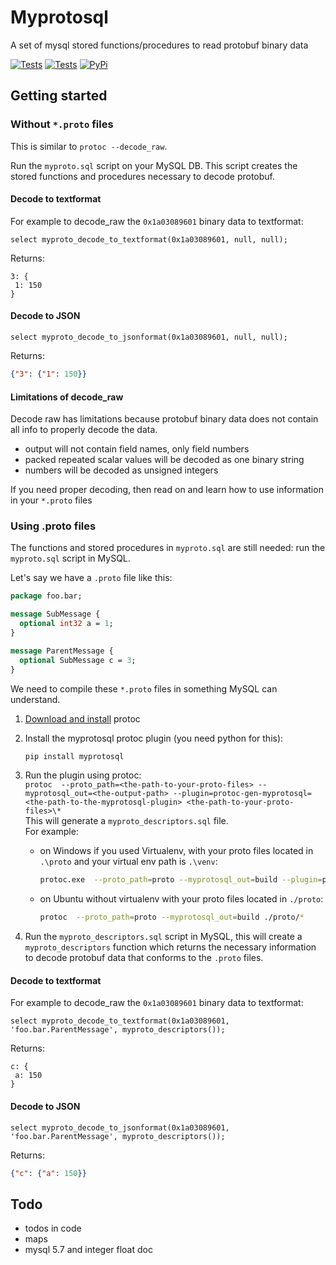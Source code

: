 # Myprotosql

A set of mysql stored functions/procedures to read protobuf binary data  

[![Tests](https://github.com/janickr/myprotosql/actions/workflows/tests-mysql5_7.yml/badge.svg)](https://github.com/janickr/myprotosql/actions/workflows/tests-mysql5_7.yml)
[![Tests](https://github.com/janickr/myprotosql/actions/workflows/tests-mysql8.yml/badge.svg)](https://github.com/janickr/myprotosql/actions/workflows/tests-mysql8.yml)
[![PyPi](https://img.shields.io/pypi/v/myprotosql)](https://pypi.org/project/myprotosql/)

## Getting started

### Without `*.proto` files
This is similar to `protoc --decode_raw`.  

Run the `myproto.sql` script on your MySQL DB. This script creates the stored functions and procedures necessary to decode protobuf.

#### Decode to textformat
For example to decode_raw the `0x1a03089601` binary data to textformat:
```mysql
select myproto_decode_to_textformat(0x1a03089601, null, null);
```
Returns:
```prototext
3: {
 1: 150
}
```
#### Decode to JSON
```mysql
select myproto_decode_to_jsonformat(0x1a03089601, null, null);
```
Returns:
```json
{"3": {"1": 150}}
```

#### Limitations of decode_raw
Decode raw has limitations because protobuf binary data does not contain all info to properly decode the data.
- output will not contain field names, only field numbers
- packed repeated scalar values will be decoded as one binary string
- numbers will be decoded as unsigned integers

If you need proper decoding, then read on and learn how to use information in your `*.proto` files

### Using .proto files
The functions and stored procedures in `myproto.sql` are still needed: run the `myproto.sql` script in MySQL.

Let's say we have a `.proto` file like this:
```protobuf
package foo.bar;

message SubMessage {
  optional int32 a = 1;
}

message ParentMessage {
  optional SubMessage c = 3;
}
```
We need to compile these `*.proto` files in something MySQL can understand. 

1) [Download and install](https://github.com/protocolbuffers/protobuf?tab=readme-ov-file#protobuf-compiler-installation) protoc
2) Install the myprotosql protoc plugin (you need python for this): 
    ```bash
    pip install myprotosql
    ```
3) Run the plugin using protoc:  
    `protoc  --proto_path=<the-path-to-your-proto-files> --myprotosql_out=<the-output-path> --plugin=protoc-gen-myprotosql=<the-path-to-the-myprotosql-plugin> <the-path-to-your-proto-files>\*`   
    This will generate a `myproto_descriptors.sql` file.  
    For example:
    - on Windows if you used Virtualenv, with your proto files located in `.\proto` and your virtual env path is `.\venv`:
        ```bash
        protoc.exe  --proto_path=proto --myprotosql_out=build --plugin=protoc-gen-myprotosql=.\venv\Scripts\protoc-gen-myprotosql.exe .\proto\*
        ```
    - on Ubuntu without virtualenv with your proto files located in `./proto`:
        ```bash
        protoc  --proto_path=proto --myprotosql_out=build ./proto/*
        ```
    
4) Run the `myproto_descriptors.sql` script in MySQL, this will create a `myproto_descriptors` 
function which returns the necessary information to decode protobuf data that conforms to the `.proto` files.


#### Decode to textformat

For example to decode_raw the `0x1a03089601` binary data to textformat:
```mysql
select myproto_decode_to_textformat(0x1a03089601, 'foo.bar.ParentMessage', myproto_descriptors());
```
Returns:
```prototext
c: {
 a: 150
}
```
#### Decode to JSON
```mysql
select myproto_decode_to_jsonformat(0x1a03089601, 'foo.bar.ParentMessage', myproto_descriptors());
```
Returns:
```json
{"c": {"a": 150}}
```


## Todo
- todos in code
- maps
- mysql 5.7 and integer float doc